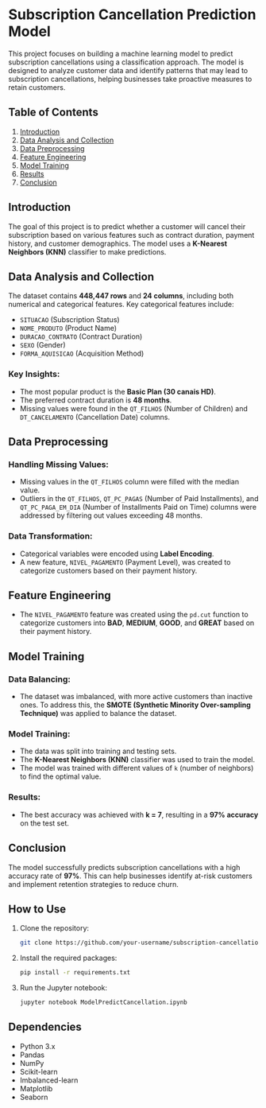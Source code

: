 # Subscription Cancellation Prediction Model

This project focuses on building a machine learning model to predict subscription cancellations using a classification approach. The model is designed to analyze customer data and identify patterns that may lead to subscription cancellations, helping businesses take proactive measures to retain customers.

## Table of Contents
1. [Introduction](#introduction)
2. [Data Analysis and Collection](#data-analysis-and-collection)
3. [Data Preprocessing](#data-preprocessing)
4. [Feature Engineering](#feature-engineering)
5. [Model Training](#model-training)
6. [Results](#results)
7. [Conclusion](#conclusion)

## Introduction
The goal of this project is to predict whether a customer will cancel their subscription based on various features such as contract duration, payment history, and customer demographics. The model uses a **K-Nearest Neighbors (KNN)** classifier to make predictions.

## Data Analysis and Collection
The dataset contains **448,447 rows** and **24 columns**, including both numerical and categorical features. Key categorical features include:
- `SITUACAO` (Subscription Status)
- `NOME_PRODUTO` (Product Name)
- `DURACAO_CONTRATO` (Contract Duration)
- `SEXO` (Gender)
- `FORMA_AQUISICAO` (Acquisition Method)

### Key Insights:
- The most popular product is the **Basic Plan (30 canais HD)**.
- The preferred contract duration is **48 months**.
- Missing values were found in the `QT_FILHOS` (Number of Children) and `DT_CANCELAMENTO` (Cancellation Date) columns.

## Data Preprocessing
### Handling Missing Values:
- Missing values in the `QT_FILHOS` column were filled with the median value.
- Outliers in the `QT_FILHOS`, `QT_PC_PAGAS` (Number of Paid Installments), and `QT_PC_PAGA_EM_DIA` (Number of Installments Paid on Time) columns were addressed by filtering out values exceeding 48 months.

### Data Transformation:
- Categorical variables were encoded using **Label Encoding**.
- A new feature, `NIVEL_PAGAMENTO` (Payment Level), was created to categorize customers based on their payment history.

## Feature Engineering
- The `NIVEL_PAGAMENTO` feature was created using the `pd.cut` function to categorize customers into **BAD**, **MEDIUM**, **GOOD**, and **GREAT** based on their payment history.

## Model Training
### Data Balancing:
- The dataset was imbalanced, with more active customers than inactive ones. To address this, the **SMOTE (Synthetic Minority Over-sampling Technique)** was applied to balance the dataset.

### Model Training:
- The data was split into training and testing sets.
- The **K-Nearest Neighbors (KNN)** classifier was used to train the model.
- The model was trained with different values of `k` (number of neighbors) to find the optimal value.

### Results:
- The best accuracy was achieved with **k = 7**, resulting in a **97% accuracy** on the test set.

## Conclusion
The model successfully predicts subscription cancellations with a high accuracy rate of **97%**. This can help businesses identify at-risk customers and implement retention strategies to reduce churn.

## How to Use
1. Clone the repository:
   ```bash
   git clone https://github.com/your-username/subscription-cancellation-prediction.git
   ```
2. Install the required packages:
   ```bash
   pip install -r requirements.txt
   ```
3. Run the Jupyter notebook:
   ```bash
   jupyter notebook ModelPredictCancellation.ipynb
   ```

## Dependencies
- Python 3.x
- Pandas
- NumPy
- Scikit-learn
- Imbalanced-learn
- Matplotlib
- Seaborn
